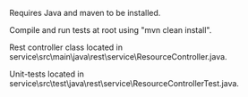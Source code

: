 Requires Java and maven to be installed.

Compile and run tests at root using "mvn clean install".

Rest controller class located in service\src\main\java\rest\service\ResourceController.java.

Unit-tests located in service\src\test\java\rest\service\ResourceControllerTest.java.
